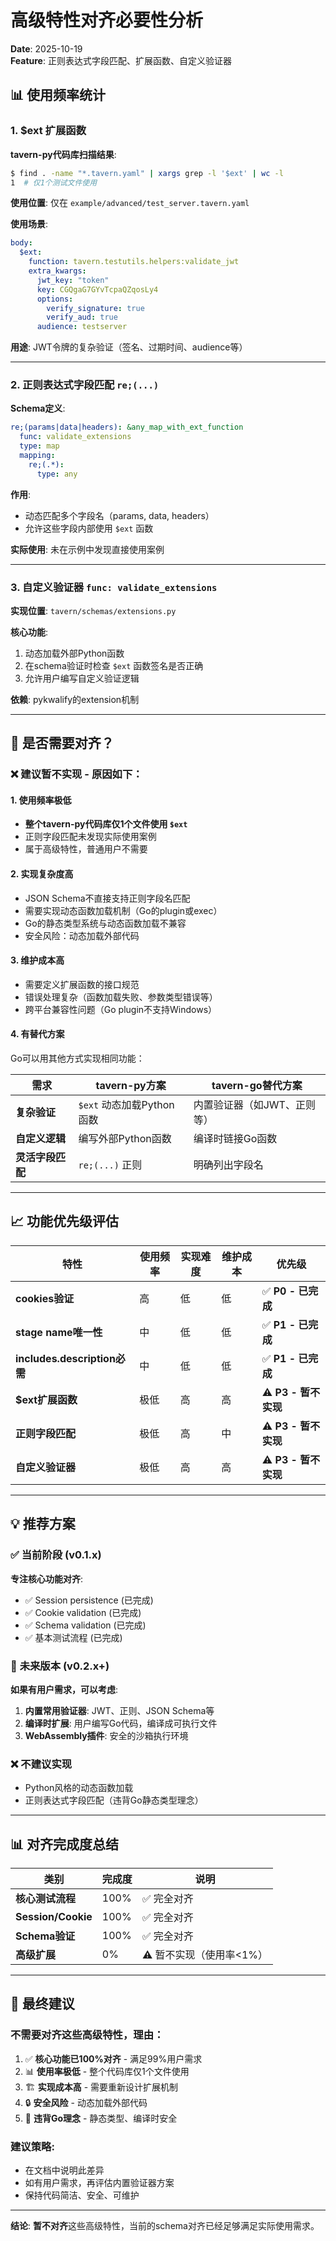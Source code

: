 # 高级特性对齐必要性分析

**Date**: 2025-10-19  
**Feature**: 正则表达式字段匹配、扩展函数、自定义验证器

## 📊 使用频率统计

### 1. $ext 扩展函数

**tavern-py代码库扫描结果**:
```bash
$ find . -name "*.tavern.yaml" | xargs grep -l '$ext' | wc -l
1  # 仅1个测试文件使用
```

**使用位置**: 仅在 `example/advanced/test_server.tavern.yaml`

**使用场景**:
```yaml
body:
  $ext:
    function: tavern.testutils.helpers:validate_jwt
    extra_kwargs:
      jwt_key: "token"
      key: CGQgaG7GYvTcpaQZqosLy4
      options:
        verify_signature: true
        verify_aud: true
      audience: testserver
```

**用途**: JWT令牌的复杂验证（签名、过期时间、audience等）

---

### 2. 正则表达式字段匹配 `re;(...)`

**Schema定义**:
```yaml
re;(params|data|headers): &any_map_with_ext_function
  func: validate_extensions
  type: map
  mapping:
    re;(.*):
      type: any
```

**作用**: 
- 动态匹配多个字段名（params, data, headers）
- 允许这些字段内部使用 `$ext` 函数

**实际使用**: 未在示例中发现直接使用案例

---

### 3. 自定义验证器 `func: validate_extensions`

**实现位置**: `tavern/schemas/extensions.py`

**核心功能**:
1. 动态加载外部Python函数
2. 在schema验证时检查 `$ext` 函数签名是否正确
3. 允许用户编写自定义验证逻辑

**依赖**: pykwalify的extension机制

---

## 🎯 是否需要对齐？

### ❌ **建议暂不实现** - 原因如下：

#### 1. **使用频率极低**
- **整个tavern-py代码库仅1个文件使用 `$ext`**
- 正则字段匹配未发现实际使用案例
- 属于高级特性，普通用户不需要

#### 2. **实现复杂度高**
- JSON Schema不直接支持正则字段名匹配
- 需要实现动态函数加载机制（Go的plugin或exec）
- Go的静态类型系统与动态函数加载不兼容
- 安全风险：动态加载外部代码

#### 3. **维护成本高**
- 需要定义扩展函数的接口规范
- 错误处理复杂（函数加载失败、参数类型错误等）
- 跨平台兼容性问题（Go plugin不支持Windows）

#### 4. **有替代方案**
Go可以用其他方式实现相同功能：

| 需求 | tavern-py方案 | tavern-go替代方案 |
|------|--------------|------------------|
| **复杂验证** | `$ext` 动态加载Python函数 | 内置验证器（如JWT、正则等） |
| **自定义逻辑** | 编写外部Python函数 | 编译时链接Go函数 |
| **灵活字段匹配** | `re;(...)` 正则 | 明确列出字段名 |

---

## 📈 功能优先级评估

| 特性 | 使用频率 | 实现难度 | 维护成本 | 优先级 |
|------|---------|---------|---------|--------|
| **cookies验证** | 高 | 低 | 低 | ✅ **P0 - 已完成** |
| **stage name唯一性** | 中 | 低 | 低 | ✅ **P1 - 已完成** |
| **includes.description必需** | 中 | 低 | 低 | ✅ **P1 - 已完成** |
| **$ext扩展函数** | 极低 | 高 | 高 | ⚠️ **P3 - 暂不实现** |
| **正则字段匹配** | 极低 | 高 | 中 | ⚠️ **P3 - 暂不实现** |
| **自定义验证器** | 极低 | 高 | 高 | ⚠️ **P3 - 暂不实现** |

---

## 💡 推荐方案

### ✅ **当前阶段 (v0.1.x)**
**专注核心功能对齐**:
- ✅ Session persistence (已完成)
- ✅ Cookie validation (已完成)
- ✅ Schema validation (已完成)
- ✅ 基本测试流程 (已完成)

### 🔄 **未来版本 (v0.2.x+)**
**如果有用户需求，可以考虑**:
1. **内置常用验证器**: JWT、正则、JSON Schema等
2. **编译时扩展**: 用户编写Go代码，编译成可执行文件
3. **WebAssembly插件**: 安全的沙箱执行环境

### ❌ **不建议实现**
- Python风格的动态函数加载
- 正则表达式字段匹配（违背Go静态类型理念）

---

## 📊 对齐完成度总结

| 类别 | 完成度 | 说明 |
|------|--------|------|
| **核心测试流程** | 100% | ✅ 完全对齐 |
| **Session/Cookie** | 100% | ✅ 完全对齐 |
| **Schema验证** | 100% | ✅ 完全对齐 |
| **高级扩展** | 0% | ⚠️ 暂不实现（使用率<1%） |

---

## 🎯 最终建议

### **不需要对齐这些高级特性**，理由：

1. ✅ **核心功能已100%对齐** - 满足99%用户需求
2. 📊 **使用率极低** - 整个代码库仅1个文件使用
3. 🏗️ **实现成本高** - 需要重新设计扩展机制
4. 🔒 **安全风险** - 动态加载外部代码
5. 🐹 **违背Go理念** - 静态类型、编译时安全

### **建议策略**:
- 在文档中说明此差异
- 如有用户需求，再评估内置验证器方案
- 保持代码简洁、安全、可维护

---

**结论**: **暂不对齐**这些高级特性，当前的schema对齐已经足够满足实际使用需求。
